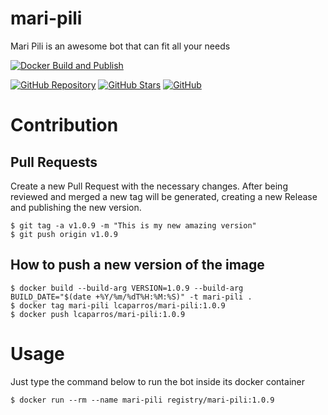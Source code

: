# mari-pili
Mari Pili is an awesome bot that can fit all your needs

[![Docker Build and Publish](https://github.com/lcaparros/mari-pili/actions/workflows/docker-build-and-publish.yml/badge.svg)](https://github.com/lcaparros/mari-pili/actions/workflows/docker-build-and-publish.yml)

[![GitHub Repository](https://img.shields.io/static/v1.svg?color=4edafc&labelColor=555555&logoColor=ffffff&style=flat&label=lcaparros/mari-pili&message=GitHub%20Repo&logo=github)](https://github.com/lcaparros/mari-pili)
[![GitHub Stars](https://img.shields.io/github/stars/lcaparros/mari-pili.svg?color=4edafc&labelColor=555555&logoColor=ffffff&style=flat&logo=github)](https://github.com/lcaparros/mari-pili)
[![GitHub](https://img.shields.io/static/v1.svg?color=4edafc&labelColor=555555&logoColor=ffffff&style=flat&label=lcaparros&message=GitHub&logo=github)](https://github.com/lcaparros "view the source for all of our repositories.")

# Contribution

## Pull Requests

Create a new Pull Request with the necessary changes. After being reviewed and merged a new tag will be generated, creating a new Release and publishing the new version.

```shell
$ git tag -a v1.0.9 -m "This is my new amazing version"
$ git push origin v1.0.9
```

## How to push a new version of the image

```shell
$ docker build --build-arg VERSION=1.0.9 --build-arg BUILD_DATE="$(date +%Y/%m/%dT%H:%M:%S)" -t mari-pili .
$ docker tag mari-pili lcaparros/mari-pili:1.0.9
$ docker push lcaparros/mari-pili:1.0.9
```

# Usage

Just type the command below to run the bot inside its docker container

```shell
$ docker run --rm --name mari-pili registry/mari-pili:1.0.9
```

